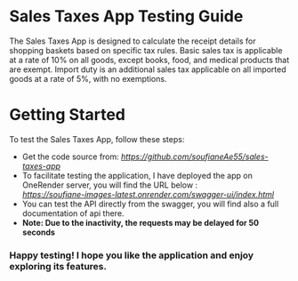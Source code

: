 # Sales Taxes App Testing Guide

The Sales Taxes App is designed to calculate the receipt details for shopping baskets based on specific tax rules. Basic sales tax is applicable at a rate of 10% on all goods, except books, food, and medical products that are exempt. Import duty is an additional sales tax applicable on all imported goods at a rate of 5%, with no exemptions.

# Getting Started

To test the Sales Taxes App, follow these steps:

 - Get the code source from: *https://github.com/soufianeAe55/sales-taxes-app*
 - To facilitate testing the application, I have deployed the app on OneRender server, you will find the URL below : <br />
  *https://soufiane-images-latest.onrender.com/swagger-ui/index.html*
 - You can test the API directly from the swagger, you will find also a full documentation of api there.
 - **Note: Due to the inactivity, the requests may be delayed for 50 seconds**


### Happy testing! I hope you like the application and enjoy exploring its features. 
